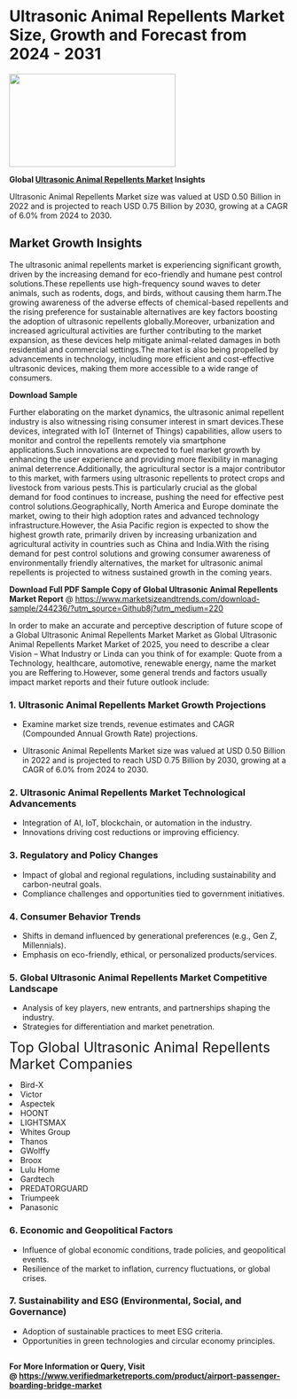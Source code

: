 <H1>Ultrasonic Animal Repellents Market Size, Growth and Forecast from 2024 - 2031</H1><img class="aligncenter size-medium wp-image-584254" src="https://thirdeyenews.in/wp-content/uploads/2024/09/Global-Market-Research-300x168.jpeg" alt="" width="300" height="168" /><p><strong>Global&nbsp;<a href="https://www.marketsizeandtrends.com/download-sample/244236/?utm_source=Github8j?utm_medium=220">Ultrasonic Animal Repellents Market</a> Insights</strong></p><p>Ultrasonic Animal Repellents Market size was valued at USD 0.50 Billion in 2022 and is projected to reach USD 0.75 Billion by 2030, growing at a CAGR of 6.0% from 2024 to 2030.</p><p><h2>Market Growth Insights</h2> <p>The ultrasonic animal repellents market is experiencing significant growth, driven by the increasing demand for eco-friendly and humane pest control solutions.These repellents use high-frequency sound waves to deter animals, such as rodents, dogs, and birds, without causing them harm.The growing awareness of the adverse effects of chemical-based repellents and the rising preference for sustainable alternatives are key factors boosting the adoption of ultrasonic repellents globally.Moreover, urbanization and increased agricultural activities are further contributing to the market expansion, as these devices help mitigate animal-related damages in both residential and commercial settings.The market is also being propelled by advancements in technology, including more efficient and cost-effective ultrasonic devices, making them more accessible to a wide range of consumers.</p> <p><strong>Download Sample</strong></p> <p>Further elaborating on the market dynamics, the ultrasonic animal repellent industry is also witnessing rising consumer interest in smart devices.These devices, integrated with IoT (Internet of Things) capabilities, allow users to monitor and control the repellents remotely via smartphone applications.Such innovations are expected to fuel market growth by enhancing the user experience and providing more flexibility in managing animal deterrence.Additionally, the agricultural sector is a major contributor to this market, with farmers using ultrasonic repellents to protect crops and livestock from various pests.This is particularly crucial as the global demand for food continues to increase, pushing the need for effective pest control solutions.Geographically, North America and Europe dominate the market, owing to their high adoption rates and advanced technology infrastructure.However, the Asia Pacific region is expected to show the highest growth rate, primarily driven by increasing urbanization and agricultural activity in countries such as China and India.With the rising demand for pest control solutions and growing consumer awareness of environmentally friendly alternatives, the market for ultrasonic animal repellents is projected to witness sustained growth in the coming years.</p> <p><span class=""><strong>Download Full PDF Sample Copy of Global Ultrasonic Animal Repellents Market Report</strong> @ <a href="https://www.marketsizeandtrends.com/download-sample/244236/?utm_source=Github8j?utm_medium=220" target="_blank">https://www.marketsizeandtrends.com/download-sample/244236/?utm_source=Github8j?utm_medium=220</a></span></p><p>In order to make an accurate and perceptive description of future scope of a Global&nbsp;Ultrasonic Animal Repellents Market Market as Global&nbsp;Ultrasonic Animal Repellents Market Market of 2025, you need to describe a clear Vision &ndash; What Industry or Linda can you think of for example: Quote from a Technology, healthcare, automotive, renewable energy, name the market you are Reffering to.However, some general trends and factors usually impact market reports and their future outlook include:</p><h3>1.&nbsp;<strong>Ultrasonic Animal Repellents Market Growth Projections</strong></h3><ul><li>Examine market size trends, revenue estimates and CAGR (Compounded Annual Growth Rate) projections.</li><li><p>Ultrasonic Animal Repellents Market size was valued at USD 0.50 Billion in 2022 and is projected to reach USD 0.75 Billion by 2030, growing at a CAGR of 6.0% from 2024 to 2030.</p></li></ul><h3>2.&nbsp;<strong>Ultrasonic Animal Repellents Market Technological Advancements</strong></h3><ul><li>Integration of AI, IoT, blockchain, or automation in the industry.</li><li>Innovations driving cost reductions or improving efficiency.</li></ul><h3>3.&nbsp;<strong>Regulatory and Policy Changes</strong></h3><ul><li>Impact of global and regional regulations, including sustainability and carbon-neutral goals.</li><li>Compliance challenges and opportunities tied to government initiatives.</li></ul><h3>4.&nbsp;<strong>Consumer Behavior Trends</strong></h3><ul><li>Shifts in demand influenced by generational preferences (e.g., Gen Z, Millennials).</li><li>Emphasis on eco-friendly, ethical, or personalized products/services.</li></ul><h3>5.&nbsp;<strong>Global Ultrasonic Animal Repellents Market Competitive Landscape</strong></h3><ul><li>Analysis of key players, new entrants, and partnerships shaping the industry.</li><li>Strategies for differentiation and market penetration.</li></ul><p data-pm-slice="1 1 []"><span style="color: inherit; font-family: inherit; font-size: 25px;">Top Global Ultrasonic Animal Repellents Market Companies</span></p><div class="" data-test-id=""><p><li>Bird-X</li><li> Victor</li><li> Aspectek</li><li> HOONT</li><li> LIGHTSMAX</li><li> Whites Group</li><li> Thanos</li><li> GWolffy</li><li> Broox</li><li> Lulu Home</li><li> Gardtech</li><li> PREDATORGUARD</li><li> Triumpeek</li><li> Panasonic</li></p></div><h3>6.&nbsp;<strong>Economic and Geopolitical Factors</strong></h3><ul><li>Influence of global economic conditions, trade policies, and geopolitical events.</li><li>Resilience of the market to inflation, currency fluctuations, or global crises.</li></ul><h3>7.&nbsp;<strong>Sustainability and ESG (Environmental, Social, and Governance)</strong></h3><ul><li>Adoption of sustainable practices to meet ESG criteria.</li><li>Opportunities in green technologies and circular economy principles.</li></ul><h2><strong style="font-size: 14px;">For More Information or Query, Visit @&nbsp;</strong><a style="background-color: #ffffff; font-size: 14px;" href="https://www.marketsizeandtrends.com/report/ultrasonic-animal-repellents-market/" target="_blank">https://www.verifiedmarketreports.com/product/airport-passenger-boarding-bridge-market</a></h2>